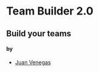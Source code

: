 <h1>Team Builder 2.0</h1>
<h2>Build your teams</h2>
<h4>by</h4>
<ul>
	<li>
		<a href="https://github.com/jrvboesch">Juan Venegas</a>
	</li>
</ul>
